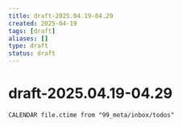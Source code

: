 ```yaml
---
title: draft-2025.04.19-04.29
created: 2025-04-19
tags: [draft]
aliases: []
type: draft
status: draft
---
```


#  draft-2025.04.19-04.29

```dataview
CALENDAR file.ctime from "99_meta/inbox/todos"
```


